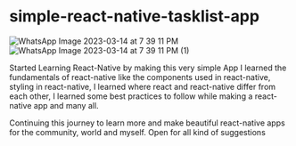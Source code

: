 # simple-react-native-tasklist-app
![WhatsApp Image 2023-03-14 at 7 39 11 PM](https://user-images.githubusercontent.com/78656387/225027532-f59f313b-8bc5-4968-8ef4-38a6f9c546b2.jpeg)
![WhatsApp Image 2023-03-14 at 7 39 11 PM (1)](https://user-images.githubusercontent.com/78656387/225027551-4d47fa21-9c49-41c0-91f0-c6e03fcc760b.jpeg)

Started Learning React-Native by making this very simple App
I learned the fundamentals of react-native like the components used in react-native, styling in react-native, I learned where react and react-native differ from each other,
I learned some best practices to follow while making a react-native app and many all.

Continuing this journey to learn more and make beautiful react-native apps for the community, world and myself.
Open for all kind of suggestions

